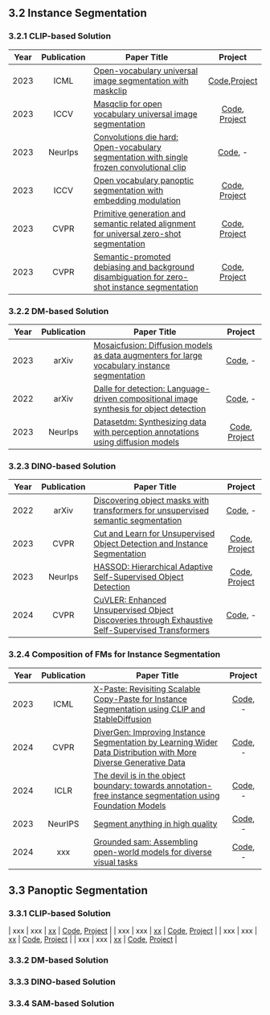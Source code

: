 ## 3.2 Instance Segmentation
### 3.2.1 CLIP-based Solution
| Year  |    Publication     | Paper Title                                                                                                                                                                                                                                              |                                             Project                                              |
|-------|:------------------:|----------------------------------------------------------------------------------------------------------------------------------------------------------------------------------------------------------------------------------------------------------|:------------------------------------------------------------------------------------------------:|
| 2023  |       ICML      | [Open-vocabulary universal image segmentation with maskclip](https://dl.acm.org/doi/abs/10.5555/3618408.3618729)                                                                                                                                                   |                                               [Code](https://github.com/mlpc-ucsd/MaskCLIP),[Project](https://maskclip.github.io/)                                                |
| 2023  |       ICCV        | [Masqclip for open vocabulary universal image segmentation](https://openaccess.thecvf.com/content/ICCV2023/html/Xu_MasQCLIP_for_Open-Vocabulary_Universal_Image_Segmentation_ICCV_2023_paper.html)                                                                                                                                                    |                          [Code](https://github.com/mlpc-ucsd/MasQCLIP), [Project](https://masqclip.github.io/)                          |
| 2023  |       NeurIps        | [Convolutions die hard: Open-vocabulary segmentation with single frozen convolutional clip](https://proceedings.neurips.cc/paper_files/paper/2023/hash/661caac7729aa7d8c6b8ac0d39ccbc6a-Abstract-Conference.html)                                                                                                                                  |                 [Code](https://github.com/bytedance/fc-clip), -                  |
| 2023  |       ICCV        | [Open vocabulary panoptic segmentation with embedding modulation](https://openaccess.thecvf.com/content/ICCV2023/html/Chen_Open-vocabulary_Panoptic_Segmentation_with_Embedding_Modulation_ICCV_2023_paper.html)                                                                                                                                  |                 [Code](https://github.com/XavierCHEN34/OPSNet), [Project](https://opsnet-page.github.io/)                  |
| 2023  |       CVPR       | [Primitive generation and semantic related alignment for universal zero-shot segmentation](https://openaccess.thecvf.com/content/CVPR2023/html/He_Primitive_Generation_and_Semantic-Related_Alignment_for_Universal_Zero-Shot_Segmentation_CVPR_2023_paper.html)                                                                                                                                  |                 [Code](https://github.com/heshuting555/PADing), [Project](https://henghuiding.github.io/PADing/)                 |
| 2023  |       CVPR       | [Semantic-promoted debiasing and background disambiguation for zero-shot instance segmentation](https://openaccess.thecvf.com/content/CVPR2023/html/He_Semantic-Promoted_Debiasing_and_Background_Disambiguation_for_Zero-Shot_Instance_Segmentation_CVPR_2023_paper.html)                                                                                                                                  |                 [Code](https://github.com/heshuting555/D2Zero), [Project](https://henghuiding.github.io/D2Zero/)                  |

### 3.2.2 DM-based Solution
| Year  |    Publication     | Paper Title                                                                                                                                                                                                                                              |                                             Project                                              |
|-------|:------------------:|----------------------------------------------------------------------------------------------------------------------------------------------------------------------------------------------------------------------------------------------------------|:------------------------------------------------------------------------------------------------:|
| 2023  |        arXiv       | [Mosaicfusion: Diffusion models as data augmenters for large vocabulary instance segmentation](https://link.springer.com/article/10.1007/s11263-024-02223-3)                                                                                                                                  |                 [Code](https://github.com/Jiahao000/MosaicFusion), -                  |
| 2022  |       arXiv       | [Dalle for detection: Language-driven compositional image synthesis for object detection](https://arxiv.org/abs/2206.09592)                                                                                                                                  |                 [Code](https://github.com/gyhandy/Text2Image-for-Detection), -                  |
| 2023  |       NeurIps       | [Datasetdm: Synthesizing data with perception annotations using diffusion models](https://proceedings.neurips.cc/paper_files/paper/2023/hash/ab6e7ad2354f350b451b5a8e14d04f51-Abstract-Conference.html)                                                                                                                                  |                 [Code](https://github.com/showlab/DatasetDM), [Project](https://weijiawu.github.io/DatasetDM_page/)                  |


### 3.2.3 DINO-based Solution
| Year  |    Publication     | Paper Title                                                                                                                                                                                                                                              |                                             Project                                              |
|-------|:------------------:|----------------------------------------------------------------------------------------------------------------------------------------------------------------------------------------------------------------------------------------------------------|:------------------------------------------------------------------------------------------------:|
| 2022  |       arXiv       | [Discovering object masks with transformers for unsupervised semantic segmentation](https://arxiv.org/abs/2206.06363)                                                                                                                                  |                 [Code](https://github.com/wvangansbeke/MaskDistill), -                  |
| 2023  |       CVPR      | [Cut and Learn for Unsupervised Object Detection and Instance Segmentation](https://openaccess.thecvf.com/content/CVPR2023/html/Wang_Cut_and_Learn_for_Unsupervised_Object_Detection_and_Instance_Segmentation_CVPR_2023_paper.html)                                                                                                                                  |                 [Code](https://github.com/facebookresearch/CutLER), [Project](https://people.eecs.berkeley.edu/~xdwang/projects/CutLER/)                  |
| 2023  |       NeurIps       | [HASSOD: Hierarchical Adaptive Self-Supervised Object Detection](https://proceedings.neurips.cc/paper_files/paper/2023/hash/b9ecf4d84999a61783c360c3782e801e-Abstract-Conference.html)                                                                                                                                  |                 [Code](https://github.com/Shengcao-Cao/HASSOD), [Project](https://hassod-neurips23.github.io/)                  |
| 2024  |       CVPR       | [CuVLER: Enhanced Unsupervised Object Discoveries through Exhaustive Self-Supervised Transformers](https://openaccess.thecvf.com/content/CVPR2024/html/Arica_CuVLER_Enhanced_Unsupervised_Object_Discoveries_through_Exhaustive_Self-Supervised_Transformers_CVPR_2024_paper.html)                                                                                                                                  |                 [Code](https://github.com/shahaf-arica/CuVLER), -                  |

### 3.2.4 Composition of FMs for Instance Segmentation
| Year  |    Publication     | Paper Title                                                                                                                                                                                                                                              |                                             Project                                              |
|-------|:------------------:|----------------------------------------------------------------------------------------------------------------------------------------------------------------------------------------------------------------------------------------------------------|:------------------------------------------------------------------------------------------------:|
| 2023  |       ICML       | [X-Paste: Revisiting Scalable Copy-Paste for Instance Segmentation using CLIP and StableDiffusion](https://proceedings.mlr.press/v202/zhao23f.html)                                                                                                                                  |                 [Code](https://github.com/yoctta/XPaste), -                  |
| 2024  |       CVPR       | [DiverGen: Improving Instance Segmentation by Learning Wider Data Distribution with More Diverse Generative Data](https://openaccess.thecvf.com/content/CVPR2024/html/Fan_DiverGen_Improving_Instance_Segmentation_by_Learning_Wider_Data_Distribution_with_CVPR_2024_paper.html)                                                                                                                                  |                 [Code](https://github.com/aim-uofa/DiverGen), -                  |
| 2024  |       ICLR       | [The devil is in the object boundary: towards annotation-free instance segmentation using Foundation Models](https://arxiv.org/abs/2404.11957)                                                                                                                                  |                 [Code](https://github.com/chengshiest/zip-your-clip), -                  |
| 2023  |       NeurIPS       | [Segment anything in high quality](https://proceedings.neurips.cc/paper_files/paper/2023/hash/5f828e38160f31935cfe9f67503ad17c-Abstract-Conference.html)                                                                                                                                  |                 [Code](https://github.com/SysCV/sam-hq), -                  |
| 2024  |       xxx       | [Grounded sam: Assembling open-world models for diverse visual tasks](https://arxiv.org/abs/2401.14159)                                                                                                                                  |                 [Code](https://github.com/IDEA-Research/Grounded-Segment-Anything), -                  |

## 3.3 Panoptic Segmentation
### 3.3.1 CLIP-based Solution
| xxx  |       xxx       | [xx](xx)                                                                                                                                  |                 [Code](xx), [Project](xx)                  |
| xxx  |       xxx       | [xx](xx)                                                                                                                                  |                 [Code](xx), [Project](xx)                  |
| xxx  |       xxx       | [xx](xx)                                                                                                                                  |                 [Code](xx), [Project](xx)                  |
| xxx  |       xxx       | [xx](xx)                                                                                                                                  |                 [Code](xx), [Project](xx)                  |







### 3.3.2 DM-based Solution

### 3.3.3 DINO-based Solution

### 3.3.4 SAM-based Solution